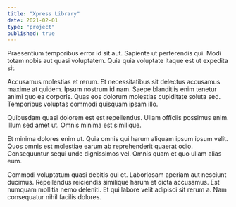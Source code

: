```yaml
---
title: "Xpress Library"
date: 2021-02-01
type: "project"
published: true
---
```


Praesentium temporibus error id sit aut. Sapiente ut perferendis qui. Modi totam nobis aut quasi voluptatem. Quia quia voluptate itaque est ut expedita sit.

Accusamus molestias et rerum. Et necessitatibus sit delectus accusamus maxime at quidem. Ipsum nostrum id nam. Saepe blanditiis enim tenetur animi quo ea corporis. Quas eos dolorum molestias cupiditate soluta sed. Temporibus voluptas commodi quisquam ipsam illo.

Quibusdam quasi dolorem est est repellendus. Ullam officiis possimus enim. Illum sed amet ut. Omnis minima est similique.

Et minima dolores enim ut. Quia omnis qui harum aliquam ipsum ipsum velit. Quos omnis est molestiae earum ab reprehenderit quaerat odio. Consequuntur sequi unde dignissimos vel. Omnis quam et quo ullam alias eum.

Commodi voluptatum quasi debitis qui et. Laboriosam aperiam aut nesciunt ducimus. Repellendus reiciendis similique harum et dicta accusamus. Est numquam mollitia nemo deleniti. Et qui labore velit adipisci sit rerum a. Nam consequatur nihil facilis dolores.
